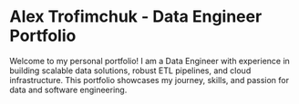 # Alex Trofimchuk - Data Engineer Portfolio

Welcome to my personal portfolio! I am a Data Engineer with experience in building scalable data solutions, robust ETL pipelines, and cloud infrastructure. This portfolio showcases my journey, skills, and passion for data and software engineering.
